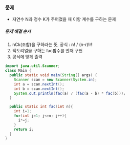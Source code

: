 ### 문제
* 자연수 N과 정수 K가 주어졌을 때 이항 계수를 구하는 문제

##### 문제 해결 순서
1. nCk(조합)을 구하라는 뜻, 공식 : n! / (n-r)!r!
2. 팩토리얼을 구하는 fac함수를 먼저 구현
3. 공식에 맞게 출력

```java
import java.util.Scanner;
class Main {
  public static void main(String[] args) {
    Scanner scan = new Scanner(System.in);
    int a = scan.nextInt();
    int b = scan.nextInt();
    System.out.println(fac(a) / (fac(a - b) * fac(b)));
  }

  public static int fac(int n){
    int i=1;
    for(int j=1; j<=n; j++){
      i*=j;
    }
    return i;
  }
}
```
